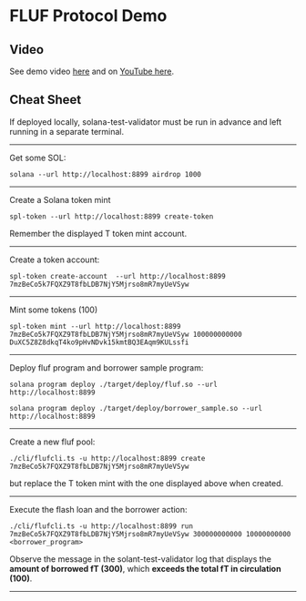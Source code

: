 # FLUF Protocol Demo

## Video

See demo video [here](./FLUF%20Protocol.mp4) and on [YouTube here](https://youtu.be/J1mcFFjhEA8).

## Cheat Sheet

If deployed locally, solana-test-validator must be run in advance and left running in a separate terminal.

---

Get some SOL:
```
solana --url http://localhost:8899 airdrop 1000
```

---

Create a Solana token mint
```
spl-token --url http://localhost:8899 create-token
```
Remember the displayed T token mint account.

---

Create a token account:
```
spl-token create-account  --url http://localhost:8899 7mzBeCo5k7FQXZ9T8fbLDB7NjY5Mjrso8mR7myUeVSyw

```

---

Mint some tokens (100)
```
spl-token mint --url http://localhost:8899 7mzBeCo5k7FQXZ9T8fbLDB7NjY5Mjrso8mR7myUeVSyw 100000000000 DuXC5Z8Z8dkqT4ko9pHvNDvk15kmtBQ3EAqm9KULssfi
```

---

Deploy fluf program and borrower sample program:
```
solana program deploy ./target/deploy/fluf.so --url http://localhost:8899
```
```
solana program deploy ./target/deploy/borrower_sample.so --url http://localhost:8899
```

---

Create a new fluf pool:
```
./cli/flufcli.ts -u http://localhost:8899 create 7mzBeCo5k7FQXZ9T8fbLDB7NjY5Mjrso8mR7myUeVSyw
```
but replace the T token mint with the one displayed above when created.

---

Execute the flash loan and the borrower action:
```
./cli/flufcli.ts -u http://localhost:8899 run 7mzBeCo5k7FQXZ9T8fbLDB7NjY5Mjrso8mR7myUeVSyw 300000000000 10000000000 <borrower_program>
```
Observe the message in the solant-test-validator log that displays the **amount of borrowed fT (300)**,
which **exceeds the total fT in circulation (100)**.

---